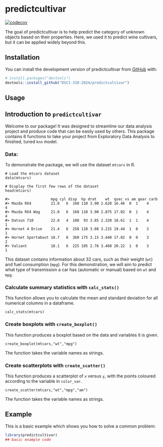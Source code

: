 
<!-- README.md is generated from README.Rmd. Please edit that file -->

# predictcultivar

<!-- badges: start -->
[![codecov](https://codecov.io/gh/DSCI-310-2024/predictcultivar/graph/badge.svg?token=IwIVq9czpq)](https://codecov.io/gh/DSCI-310-2024/predictcultivar)
<!-- badges: end -->

The goal of predictcultivar is to help predict the category of unknown objects based on their properties. Here, we used it to predict wine cultivars, but it can be applied widely beyond this. 

## Installation

You can install the development version of predictcultivar from
[GitHub](https://github.com/) with:

``` r
# install.packages("devtools")
devtools::install_github("DSCI-310-2024/predictcultivar")
```

## Usage

## Introduction to  `predictcultivar`
Welcome to our package! It was designed to streamline our data analysis project and produce code that can be easily used by others. This package contains 6 functions to take your project from Exploratory Data Analysis to finished, tuned `knn` model.

### Data: 
To demonstrate the package, we will use the dataset `mtcars` in R. 

```{r load-mtcars, echo=FALSE}
# Load the mtcars dataset
data(mtcars)

# Display the first few rows of the dataset
head(mtcars)

#>                   mpg cyl disp  hp drat    wt  qsec vs am gear carb
#> Mazda RX4         21.0   6  160 110 3.90 2.620 16.46  0  1    4    4
#> Mazda RX4 Wag     21.0   6  160 110 3.90 2.875 17.02  0  1    4    4
#> Datsun 710        22.8   4  108  93 3.85 2.320 18.61  1  1    4    1
#> Hornet 4 Drive    21.4   6  258 110 3.08 3.215 19.44  1  0    3    1
#> Hornet Sportabout 18.7   8  360 175 3.15 3.440 17.02  0  0    3    2
#> Valiant           18.1   6  225 105 2.76 3.460 20.22  1  0    3    1
```

This dataset contains information about 32 cars, such as their weight (`wt`) and fuel consumption (`mpg`). For this demonstration, we will aim to predict what type of transmission a car has (automatic or manual) based on `wt` and `mpg`. 

### Calculate summary statistics with `calc_stats()`
This function allows you to calculate the mean and standard deviation for all numerical columns in a dataframe.

```{r}
calc_stats(mtcars)
```
### Create boxplots with `create_boxplot()`
This function produces a boxplot based on the data and variables it is given.

```{r}
create_boxplot(mtcars,"wt","mpg")
```

The function takes the variable names as strings.


### Create scatterplots with `create_scatter()`
This function produces a scatterplot of `x` versus `y`, with the points coloured according to the variable in `color_var`.

```{r}
create_scatter(mtcars,"wt","mpg","am")
```

The function takes the variable names as strings.

## Example

This is a basic example which shows you how to solve a common problem:

``` r
library(predictcultivar)
## basic example code
```



